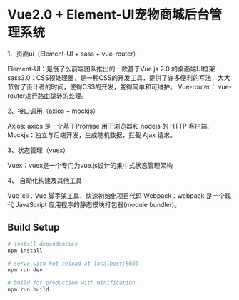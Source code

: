 # Vue2.0 + Element-UI宠物商城后台管理系统

1、页面ui（Element-UI + sass + vue-router）

Element-UI：是饿了么前端团队推出的一款基于Vue.js 2.0 的桌面端UI框架
sass3.0：CSS预处理器，是一种CSS的开发工具，提供了许多便利的写法，大大节省了设计者的时间，使得CSS的开发，变得简单和可维护。
Vue-router： vue-router进行路由跳转的处理。


2、接口调用（axios + mockjs）

Axios: axios 是一个基于Promise 用于浏览器和 nodejs 的 HTTP 客户端.
Mockjs：独立与后端开发，生成随机数据，拦截 Ajax 请求。


3、状态管理（vuex）

Vuex：vuex是一个专门为vue.js设计的集中式状态管理架构


4、	自动化构建及其他工具

Vue-cli：Vue 脚手架工具，快速初始化项目代码
Webpack：webpack 是一个现代 JavaScript 应用程序的静态模块打包器(module bundler)。

## Build Setup

``` bash
# install dependencies
npm install

# serve with hot reload at localhost:8080
npm run dev

# build for production with minification
npm run build

